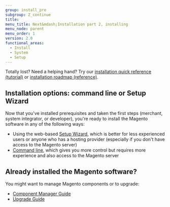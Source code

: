 ```yaml
---
group: install_pre
subgroup: Z_continue
title:
menu_title: Next&mdash;Installation part 2, installing
menu_node: parent
menu_order: 1
version: 2.0
functional_areas:
  - Install
  - System
  - Setup
---
```


<div class="bs-callout bs-callout-tip">
  <p>Totally lost? Need a helping hand? Try our <a href="{{ page.baseurl }}/install-gde/install-quick-ref.html">installation quick reference (tutorial)</a> or <a href="{{ page.baseurl }}/install-gde/install-roadmap_part1.html">installation roadmap (reference)</a>.</p>
</div>

## Installation options: command line or Setup Wizard

Now that you've installed prerequisites and taken the first steps (merchant, system integrator, or developer), you're ready to install the Magento software in any of the following ways:

*	Using the web-based <a href="{{ page.baseurl }}/install-gde/install/web/install-web.html">Setup Wizard</a>, which is better for less experienced users or anyone who has a hosting provider (especially if you don't have access to the Magento server)
*	<a href="{{ page.baseurl }}/install-gde/install/cli/install-cli.html">Command line</a>, which gives you more control but requires more experience and also access to the Magento server

## Already installed the Magento software?

You might want to manage Magento components or to upgrade:

*	<a href="{{ page.baseurl }}/comp-mgr/bk-compman-upgrade-guide.html">Component Manager Guide</a>
*	<a href="{{ page.baseurl }}/comp-mgr/bk-compman-upgrade-guide.html">Upgrade Guide</a>

